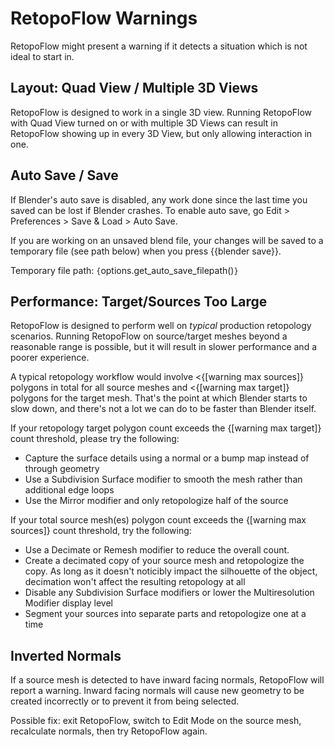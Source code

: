 # RetopoFlow Warnings

RetopoFlow might present a warning if it detects a situation which is not ideal to start in.


## Layout: Quad View / Multiple 3D Views

RetopoFlow is designed to work in a single 3D view.
Running RetopoFlow with Quad View turned on or with multiple 3D Views can result in RetopoFlow showing up in every 3D View, but only allowing interaction in one.


## Auto Save / Save
If Blender's auto save is disabled, any work done since the last time you saved can be lost if Blender crashes. To enable auto save, go Edit > Preferences > Save & Load > Auto Save.

If you are working on an unsaved blend file, your changes will be saved to a temporary file (see path below) when you press {{blender save}}.

Temporary file path: `{`options.get_auto_save_filepath()`}`


## Performance: Target/Sources Too Large

RetopoFlow is designed to perform well on _typical_ production retopology scenarios.
Running RetopoFlow on source/target meshes beyond a reasonable range is possible, but it will result in slower performance and a poorer experience.

A typical retopology workflow would involve <{[warning max sources]} polygons in total for all source meshes and <{[warning max target]} polygons for the target mesh. That's the point at which Blender starts to slow down, and there's not a lot we can do to be faster than Blender itself.

If your retopology target polygon count exceeds the {[warning max target]} count threshold, please try the following:

- Capture the surface details using a normal or a bump map instead of through geometry
- Use a Subdivision Surface modifier to smooth the mesh rather than additional edge loops
- Use the Mirror modifier and only retopologize half of the source

If your total source mesh(es) polygon count exceeds the {[warning max sources]} count threshold, try the following:

- Use a Decimate or Remesh modifier to reduce the overall count.
- Create a decimated copy of your source mesh and retopologize the copy. As long as it doesn't noticibly impact the silhouette of the object, decimation won't affect the resulting retopology at all
- Disable any Subdivision Surface modifiers or lower the Multiresolution Modifier display level
- Segment your sources into separate parts and retopologize one at a time



## Inverted Normals

If a source mesh is detected to have inward facing normals, RetopoFlow will report a warning.
Inward facing normals will cause new geometry to be created incorrectly or to prevent it from being selected.

Possible fix: exit RetopoFlow, switch to Edit Mode on the source mesh, recalculate normals, then try RetopoFlow again.

